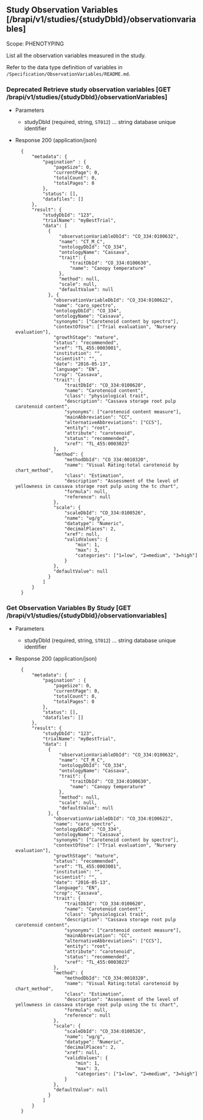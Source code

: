 ## Study Observation Variables [/brapi/v1/studies/{studyDbId}/observationvariables]

Scope: PHENOTYPING

List all the observation variables measured in the study.

Refer to the data type definition of variables in `/Specification/ObservationVariables/README.md`.

### **Deprecated** Retrieve study observation variables [GET /brapi/v1/studies/{studyDbId}/observationVariables]

+ Parameters
    + studyDbId (required, string, `ST012`) ... string database unique identifier

+ Response 200 (application/json)

        {
            "metadata": {
                "pagination" : { 
                    "pageSize": 0, 
                    "currentPage": 0, 
                    "totalCount": 0, 
                    "totalPages": 0 
                },
                "status": [],
                "datafiles": []
            },
            "result": {
                "studyDbId": "123",
                "trialName": "myBestTrial",
                "data": [
                  {
                      "observationVariableDbId": "CO_334:0100632",
                      "name": "CT_M_C",
                      "ontologyDbId": "CO_334",
                      "ontologyName": "Cassava",
                      "trait": {
                          "traitDbId": "CO_334:0100630",
                          "name": "Canopy temperature"
                      },
                      "method": null,
                      "scale": null,
                      "defaultValue": null
                  }, {
                    "observationVariableDbId": "CO_334:0100622",
                    "name": "caro_spectro",
                    "ontologyDbId": "CO_334",
                    "ontologyName": "Cassava",
                    "synonyms": ["Carotenoid content by spectro"],
                    "contextOfUse": ["Trial evaluation", "Nursery evaluation"],
                    "growthStage": "mature",
                    "status": "recommended",
                    "xref": "TL_455:0003001",
                    "institution": "",
                    "scientist": "",
                    "date": "2016-05-13",
                    "language": "EN",
                    "crop": "Cassava",
                    "trait": {
                        "traitDbId": "CO_334:0100620",
                        "name": "Carotenoid content",
                        "class": "physiological trait",
                        "description": "Cassava storage root pulp carotenoid content",
                        "synonyms": ["carotenoid content measure"],
                        "mainAbbreviation": "CC",
                        "alternativeAbbreviations": ["CCS"],
                        "entity": "root",
                        "attribute": "carotenoid",
                        "status": "recommended",
                        "xref": "TL_455:0003023"
                    },
                    "method": {
                        "methodDbId": "CO_334:0010320",
                        "name": "Visual Rating:total carotenoid by chart_method",
                        "class": "Estimation",
                        "description": "Assessment of the level of yellowness in cassava storage root pulp using the tc chart",
                        "formula": null,
                        "reference": null
                    },
                    "scale": {
                        "scaleDbId": "CO_334:0100526",
                        "name": "ug/g",
                        "datatype": "Numeric",
                        "decimalPlaces": 2,
                        "xref": null,
                        "validValues": {
                            "min": 1,
                            "max": 3,
                            "categories": ["1=low", "2=medium", "3=high"]
                        }
                    },
                    "defaultValue": null
                  }
                ]
            }
        }

### Get Observation Variables By Study [GET /brapi/v1/studies/{studyDbId}/observationvariables]

+ Parameters
    + studyDbId (required, string, `ST012`) ... string database unique identifier

+ Response 200 (application/json)

        {
            "metadata": {
                "pagination" : { 
                    "pageSize": 0, 
                    "currentPage": 0, 
                    "totalCount": 0, 
                    "totalPages": 0 
                },
                "status": [],
                "datafiles": []
            },
            "result": {
                "studyDbId": "123",
                "trialName": "myBestTrial",
                "data": [
                  {
                      "observationVariableDbId": "CO_334:0100632",
                      "name": "CT_M_C",
                      "ontologyDbId": "CO_334",
                      "ontologyName": "Cassava",
                      "trait": {
                          "traitDbId": "CO_334:0100630",
                          "name": "Canopy temperature"
                      },
                      "method": null,
                      "scale": null,
                      "defaultValue": null
                  }, {
                    "observationVariableDbId": "CO_334:0100622",
                    "name": "caro_spectro",
                    "ontologyDbId": "CO_334",
                    "ontologyName": "Cassava",
                    "synonyms": ["Carotenoid content by spectro"],
                    "contextOfUse": ["Trial evaluation", "Nursery evaluation"],
                    "growthStage": "mature",
                    "status": "recommended",
                    "xref": "TL_455:0003001",
                    "institution": "",
                    "scientist": "",
                    "date": "2016-05-13",
                    "language": "EN",
                    "crop": "Cassava",
                    "trait": {
                        "traitDbId": "CO_334:0100620",
                        "name": "Carotenoid content",
                        "class": "physiological trait",
                        "description": "Cassava storage root pulp carotenoid content",
                        "synonyms": ["carotenoid content measure"],
                        "mainAbbreviation": "CC",
                        "alternativeAbbreviations": ["CCS"],
                        "entity": "root",
                        "attribute": "carotenoid",
                        "status": "recommended",
                        "xref": "TL_455:0003023"
                    },
                    "method": {
                        "methodDbId": "CO_334:0010320",
                        "name": "Visual Rating:total carotenoid by chart_method",
                        "class": "Estimation",
                        "description": "Assessment of the level of yellowness in cassava storage root pulp using the tc chart",
                        "formula": null,
                        "reference": null
                    },
                    "scale": {
                        "scaleDbId": "CO_334:0100526",
                        "name": "ug/g",
                        "datatype": "Numeric",
                        "decimalPlaces": 2,
                        "xref": null,
                        "validValues": {
                            "min": 1,
                            "max": 3,
                            "categories": ["1=low", "2=medium", "3=high"]
                        }
                    },
                    "defaultValue": null
                  }
                ]
            }
        }
        